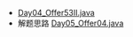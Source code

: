 * [Day04_Offer53II.java](..%2F..%2Fdemo_code%2Fsrc%2Fcom%2Fwy%2Fleetcode%2Fpractise_30%2FDay04_Offer53II.java)
* 解题思路 [Day05_Offer04.java](..%2F..%2Fdemo_code%2Fsrc%2Fcom%2Fwy%2Fleetcode%2Fpractise_30%2FDay05_Offer04.java)
